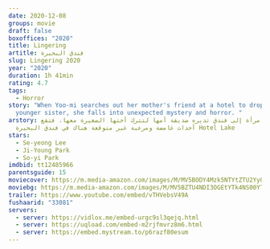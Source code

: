 ```yaml
---
date: 2020-12-08
groups: movie
draft: false
boxoffices: "2020"
title: Lingering
artitle: فندق البحيرة
slug: Lingering 2020
year: "2020"
duration: 1h 41min
rating: 4.7
tags:
  - Horror
story: "When Yoo-mi searches out her mother's friend at a hotel to drop off her
  younger sister, she falls into unexpected mystery and horror. "
arstory: تذهب امرأة إلى فندق تديره صديقة أمها لتترك أختها الصغيرة معها، فتقع
  أحداث غامضة ومرعبة غير متوقعة هناك في فندق البحيرة Hotel Lake
stars:
  - Se-yeong Lee
  - Ji-Young Park
  - So-yi Park
imdbid: tt12485966
parentsguide: 15
moviecover: https://m.media-amazon.com/images/M/MV5BODY4Mzk5NTYtZTU2Yy00YTBlLTk0MzctYTRlNmE4OWNmODQwXkEyXkFqcGdeQXVyNjMwODU0NDI@._V1_FMjpg_UX702_.jpg
moviebg: https://m.media-amazon.com/images/M/MV5BZTU4NDI3OGEtYTk4NS00YTViLThlNWYtMTQyMmJkNzE0MjcxXkEyXkFqcGdeQXVyNjc3MjQzNTI@._V1_FMjpg_UX1280_.jpg
trailer: https://www.youtube.com/embed/vTHVebsV49A
fushaarid: "33081"
servers:
  - server: https://vidlox.me/embed-urgc9sl3qejq.html
  - server: https://uqload.com/embed-m2rjfmvrz8m6.html
  - server: https://embed.mystream.to/p6razf80esum
---
```

